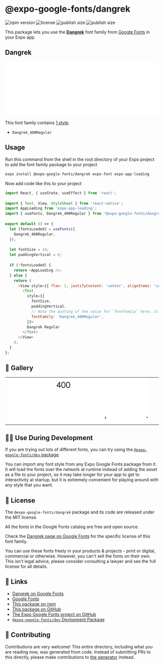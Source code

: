 # @expo-google-fonts/dangrek

![npm version](https://flat.badgen.net/npm/v/@expo-google-fonts/dangrek)
![license](https://flat.badgen.net/github/license/expo/google-fonts)
![publish size](https://flat.badgen.net/packagephobia/install/@expo-google-fonts/dangrek)
![publish size](https://flat.badgen.net/packagephobia/publish/@expo-google-fonts/dangrek)

This package lets you use the [**Dangrek**](https://fonts.google.com/specimen/Dangrek) font family from [Google Fonts](https://fonts.google.com/) in your Expo app.

## Dangrek

![Dangrek](./font-family.png)

This font family contains [1 style](#-gallery).

- `Dangrek_400Regular`

## Usage

Run this command from the shell in the root directory of your Expo project to add the font family package to your project
```sh
expo install @expo-google-fonts/dangrek expo-font expo-app-loading
```

Now add code like this to your project
```js
import React, { useState, useEffect } from 'react';

import { Text, View, StyleSheet } from 'react-native';
import AppLoading from 'expo-app-loading';
import { useFonts, Dangrek_400Regular } from '@expo-google-fonts/dangrek';

export default () => {
  let [fontsLoaded] = useFonts({
    Dangrek_400Regular,
  });

  let fontSize = 24;
  let paddingVertical = 6;

  if (!fontsLoaded) {
    return <AppLoading />;
  } else {
    return (
      <View style={{ flex: 1, justifyContent: 'center', alignItems: 'center' }}>
        <Text
          style={{
            fontSize,
            paddingVertical,
            // Note the quoting of the value for `fontFamily` here; it expects a string!
            fontFamily: 'Dangrek_400Regular',
          }}>
          Dangrek Regular
        </Text>
      </View>
    );
  }
};

```

## 🔡 Gallery


||||
|-|-|-|
|![Dangrek_400Regular](./Dangrek_400Regular.ttf.png)||||


## 👩‍💻 Use During Development

If you are trying out lots of different fonts, you can try using the [`@expo-google-fonts/dev` package](https://github.com/expo/google-fonts/tree/master/font-packages/dev#readme).

You can import *any* font style from any Expo Google Fonts package from it. It will load the fonts
over the network at runtime instead of adding the asset as a file to your project, so it may take longer
for your app to get to interactivity at startup, but it is extremely convenient
for playing around with any style that you want.

## 📖 License

The `@expo-google-fonts/dangrek` package and its code are released under the MIT license.

All the fonts in the Google Fonts catalog are free and open source.

Check the [Dangrek page on Google Fonts](https://fonts.google.com/specimen/Dangrek) for the specific license of this font family.

You can use these fonts freely in your products & projects - print or digital, commercial or otherwise. However, you can't sell the fonts on their own. This isn't legal advice, please consider consulting a lawyer and see the full license for all details.

## 🔗 Links

- [Dangrek on Google Fonts](https://fonts.google.com/specimen/Dangrek)
- [Google Fonts](https://fonts.google.com/)
- [This package on npm](https://www.npmjs.com/package/@expo-google-fonts/dangrek)
- [This package on GitHub](https://github.com/expo/google-fonts/tree/master/font-packages/dangrek)
- [The Expo Google Fonts project on GitHub](https://github.com/expo/google-fonts)
- [`@expo-google-fonts/dev` Devlopment Package](https://github.com/expo/google-fonts/tree/master/font-packages/dev)

## 🤝 Contributing

Contributions are very welcome! This entire directory, including what you are reading now, was generated from code. Instead of submitting PRs to this directly, please make contributions to [the generator](https://github.com/expo/google-fonts/tree/master/packages/generator) instead.
